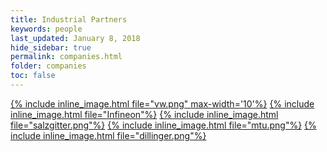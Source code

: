 ```yaml
---
title: Industrial Partners
keywords: people
last_updated: January 8, 2018
hide_sidebar: true
permalink: companies.html
folder: companies
toc: false
---
```


[{% include inline_image.html
file="vw.png" max-width='10'%}](https://www.volkswagenag.com)
[{% include inline_image.html
file="Infineon"%}](https://www.infineon.com)
[{% include inline_image.html
file="salzgitter.png"%}](https://www.salzgitter-mannesmann-stahlhandel.com)
[{% include inline_image.html
file="mtu.png"%}](https://www.mtu.de)
[{% include inline_image.html
file="dillinger.png"%}](https://www.dillinger.de)
